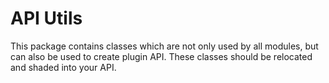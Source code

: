 # API Utils

This package contains classes which are not only used by all modules, but can also be used to create plugin API. These classes should be relocated and shaded into your API.